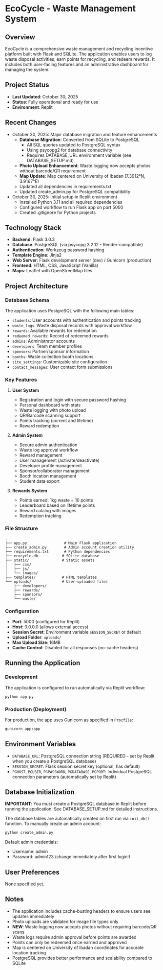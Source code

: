 # EcoCycle - Waste Management System

## Overview
EcoCycle is a comprehensive waste management and recycling incentive platform built with Flask and SQLite. The application enables users to log waste disposal activities, earn points for recycling, and redeem rewards. It includes both user-facing features and an administrative dashboard for managing the system.

## Project Status
- **Last Updated**: October 30, 2025
- **Status**: Fully operational and ready for use
- **Environment**: Replit

## Recent Changes
- October 30, 2025: Major database migration and feature enhancements
  - **Database Migration**: Converted from SQLite to PostgreSQL
    - All SQL queries updated to PostgreSQL syntax
    - Using psycopg2 for database connectivity
    - Requires DATABASE_URL environment variable (see DATABASE_SETUP.md)
  - **Photo Upload Enhancement**: Waste logging now accepts photos without barcode/QR requirement
  - **Map Update**: Map centered on University of Ibadan (7.3912°N, 3.9167°E)
  - Updated all dependencies in requirements.txt
  - Updated create_admin.py for PostgreSQL compatibility
- October 30, 2025: Initial setup in Replit environment
  - Installed Python 3.11 and all required dependencies
  - Configured workflow to run Flask app on port 5000
  - Created .gitignore for Python projects

## Technology Stack
- **Backend**: Flask 3.0.3
- **Database**: PostgreSQL (via psycopg 3.2.12 - Render-compatible)
- **Authentication**: Werkzeug password hashing
- **Template Engine**: Jinja2
- **Web Server**: Flask development server (dev) / Gunicorn (production)
- **Frontend**: HTML, CSS, JavaScript (Vanilla)
- **Maps**: Leaflet with OpenStreetMap tiles

## Project Architecture

### Database Schema
The application uses PostgreSQL with the following main tables:
- `students`: User accounts with authentication and points tracking
- `waste_logs`: Waste disposal records with approval workflow
- `rewards`: Available rewards for redemption
- `redeemed_rewards`: Record of redeemed rewards
- `admins`: Administrator accounts
- `developers`: Team member profiles
- `sponsors`: Partner/sponsor information
- `booths`: Waste collection booth locations
- `site_settings`: Customizable site configuration
- `contact_messages`: User contact form submissions

### Key Features
1. **User System**
   - Registration and login with secure password hashing
   - Personal dashboard with stats
   - Waste logging with photo upload
   - QR/Barcode scanning support
   - Points tracking (current and lifetime)
   - Reward redemption

2. **Admin System**
   - Secure admin authentication
   - Waste log approval workflow
   - Reward management
   - User management (activate/deactivate)
   - Developer profile management
   - Sponsor/collaborator management
   - Booth location management
   - Student data export

3. **Rewards System**
   - Points earned: 1kg waste = 10 points
   - Leaderboard based on lifetime points
   - Reward catalog with images
   - Redemption tracking

### File Structure
```
.
├── app.py                 # Main Flask application
├── create_admin.py        # Admin account creation utility
├── requirements.txt       # Python dependencies
├── ecocycle.db           # SQLite database
├── static/               # Static assets
│   ├── css/
│   ├── js/
│   └── images/
├── templates/            # HTML templates
└── uploads/              # User-uploaded files
    ├── developers/
    ├── rewards/
    ├── sponsors/
    └── waste/
```

### Configuration
- **Port**: 5000 (configured for Replit)
- **Host**: 0.0.0.0 (allows external access)
- **Session Secret**: Environment variable `SESSION_SECRET` or default
- **Upload Folder**: `uploads/`
- **Max Upload Size**: 16MB
- **Cache Control**: Disabled for all responses (no-cache headers)

## Running the Application

### Development
The application is configured to run automatically via Replit workflow:
```bash
python app.py
```

### Production (Deployment)
For production, the app uses Gunicorn as specified in `Procfile`:
```bash
gunicorn app:app
```

## Environment Variables
- `DATABASE_URL`: PostgreSQL connection string (REQUIRED - set by Replit when you create a PostgreSQL database)
- `SESSION_SECRET`: Flask session secret key (optional, has default)
- `PGHOST`, `PGUSER`, `PGPASSWORD`, `PGDATABASE`, `PGPORT`: Individual PostgreSQL connection parameters (automatically set by Replit)

## Database Initialization
**IMPORTANT**: You must create a PostgreSQL database in Replit before running the application. See DATABASE_SETUP.md for detailed instructions.

The database tables are automatically created on first run via `init_db()` function. To manually create an admin account:
```bash
python create_admin.py
```

Default admin credentials:
- Username: admin
- Password: admin123 (change immediately after first login!)

## User Preferences
None specified yet.

## Notes
- The application includes cache-busting headers to ensure users see updates immediately
- Photo uploads are validated for image file types only
- **NEW**: Waste logging now accepts photos without requiring barcode/QR scans
- Waste logs require admin approval before points are awarded
- Points can only be redeemed once earned and approved
- Map is centered on University of Ibadan coordinates for accurate location tracking
- PostgreSQL provides better performance and scalability compared to SQLite

